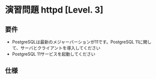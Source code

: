 # 演習問題 httpd [Level. 3]
## 要件

- PostgreSQLは最新のメジャーバーションが11です。PostgreSQL 11に関して、サーバとクライアントを導入してください
- PostgreSQL 11サービスを起動してください

## 仕様

